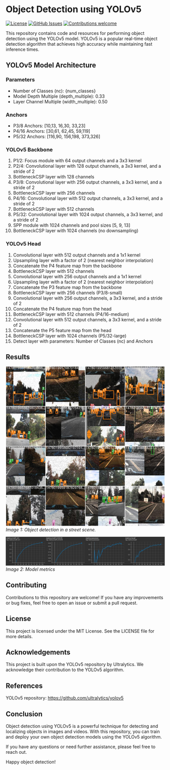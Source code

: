 # Object Detection using YOLOv5
[![License](https://img.shields.io/badge/License-MIT-blue.svg)](https://opensource.org/licenses/MIT)
[![GitHub Issues](https://img.shields.io/github/issues/ayushgoel24/object-detection-using-yolov5.svg)](https://github.com/ayushgoel24/object-detection-using-yolov5/issues)
[![Contributions welcome](https://img.shields.io/badge/Contributions-welcome-orange.svg)](https://github.com/ayushgoel24/object-detection-using-yolov5)

This repository contains code and resources for performing object detection using the YOLOv5 model. YOLOv5 is a popular real-time object detection algorithm that achieves high accuracy while maintaining fast inference times.

## YOLOv5 Model Architecture

### Parameters
- Number of Classes (nc): {num_classes}
- Model Depth Multiple (depth_multiple): 0.33
- Layer Channel Multiple (width_multiple): 0.50

### Anchors
- P3/8 Anchors: [10,13, 16,30, 33,23]
- P4/16 Anchors: [30,61, 62,45, 59,119]
- P5/32 Anchors: [116,90, 156,198, 373,326]

### YOLOv5 Backbone
1. P1/2: Focus module with 64 output channels and a 3x3 kernel
2. P2/4: Convolutional layer with 128 output channels, a 3x3 kernel, and a stride of 2
3. BottleneckCSP layer with 128 channels
4. P3/8: Convolutional layer with 256 output channels, a 3x3 kernel, and a stride of 2
5. BottleneckCSP layer with 256 channels
6. P4/16: Convolutional layer with 512 output channels, a 3x3 kernel, and a stride of 2
7. BottleneckCSP layer with 512 channels
8. P5/32: Convolutional layer with 1024 output channels, a 3x3 kernel, and a stride of 2
9. SPP module with 1024 channels and pool sizes [5, 9, 13]
10. BottleneckCSP layer with 1024 channels (no downsampling)

### YOLOv5 Head
1. Convolutional layer with 512 output channels and a 1x1 kernel
2. Upsampling layer with a factor of 2 (nearest neighbor interpolation)
3. Concatenate the P4 feature map from the backbone
4. BottleneckCSP layer with 512 channels
5. Convolutional layer with 256 output channels and a 1x1 kernel
6. Upsampling layer with a factor of 2 (nearest neighbor interpolation)
7. Concatenate the P3 feature map from the backbone
8. BottleneckCSP layer with 256 channels (P3/8-small)
9. Convolutional layer with 256 output channels, a 3x3 kernel, and a stride of 2
10. Concatenate the P4 feature map from the head
11. BottleneckCSP layer with 512 channels (P4/16-medium)
12. Convolutional layer with 512 output channels, a 3x3 kernel, and a stride of 2
13. Concatenate the P5 feature map from the head
14. BottleneckCSP layer with 1024 channels (P5/32-large)
15. Detect layer with parameters: Number of Classes (nc) and Anchors

## Results

![Image 1](./static/images/result.jpeg)
*Image 1: Object detection in a street scene.*

![Image 2](./static/images/metrics.png)
*Image 2: Model metrics*


## Contributing
Contributions to this repository are welcome! If you have any improvements or bug fixes, feel free to open an issue or submit a pull request.

## License
This project is licensed under the MIT License. See the LICENSE file for more details.

## Acknowledgements
This project is built upon the YOLOv5 repository by Ultralytics. We acknowledge their contribution to the YOLOv5 algorithm.

## References
YOLOv5 repository: https://github.com/ultralytics/yolov5

## Conclusion
Object detection using YOLOv5 is a powerful technique for detecting and localizing objects in images and videos. With this repository, you can train and deploy your own object detection models using the YOLOv5 algorithm.

If you have any questions or need further assistance, please feel free to reach out.

Happy object detection!
